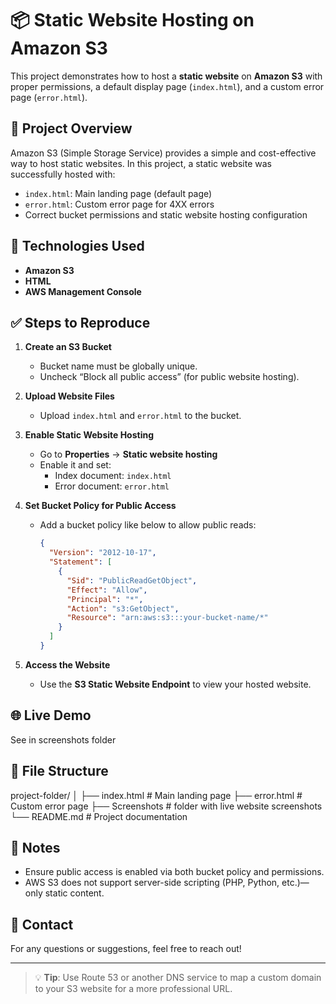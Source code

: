 # 📦 Static Website Hosting on Amazon S3

This project demonstrates how to host a **static website** on **Amazon S3** with proper permissions, a default display page (`index.html`), and a custom error page (`error.html`).

## 🚀 Project Overview

Amazon S3 (Simple Storage Service) provides a simple and cost-effective way to host static websites. In this project, a static website was successfully hosted with:

- `index.html`: Main landing page (default page)
- `error.html`: Custom error page for 4XX errors
- Correct bucket permissions and static website hosting configuration

## 🧰 Technologies Used

- **Amazon S3**
- **HTML**
- **AWS Management Console**

## ✅ Steps to Reproduce

1. **Create an S3 Bucket**
   - Bucket name must be globally unique.
   - Uncheck “Block all public access” (for public website hosting).

2. **Upload Website Files**
   - Upload `index.html` and `error.html` to the bucket.

3. **Enable Static Website Hosting**
   - Go to **Properties** → **Static website hosting**
   - Enable it and set:
     - Index document: `index.html`
     - Error document: `error.html`

4. **Set Bucket Policy for Public Access**
   - Add a bucket policy like below to allow public reads:

     ```json
     {
       "Version": "2012-10-17",
       "Statement": [
         {
           "Sid": "PublicReadGetObject",
           "Effect": "Allow",
           "Principal": "*",
           "Action": "s3:GetObject",
           "Resource": "arn:aws:s3:::your-bucket-name/*"
         }
       ]
     }
     ```

5. **Access the Website**
   - Use the **S3 Static Website Endpoint** to view your hosted website.

## 🌐 Live Demo
 See in screenshots folder

## 📂 File Structure
project-folder/
│
├── index.html # Main landing page
├── error.html # Custom error page
├── Screenshots # folder with live website screenshots
└── README.md # Project documentation

## 📌 Notes

- Ensure public access is enabled via both bucket policy and permissions.
- AWS S3 does not support server-side scripting (PHP, Python, etc.)—only static content.

## 📧 Contact

For any questions or suggestions, feel free to reach out!

---

> 💡 **Tip**: Use Route 53 or another DNS service to map a custom domain to your S3 website for a more professional URL.